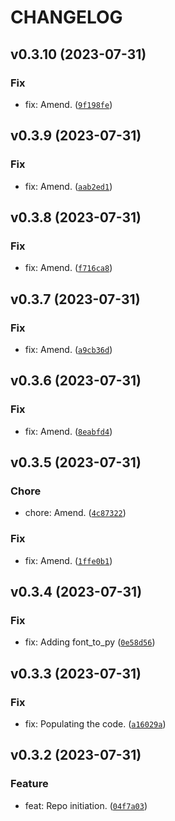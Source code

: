 # CHANGELOG



## v0.3.10 (2023-07-31)

### Fix

* fix: Amend. ([`9f198fe`](https://github.com/lukasz-lobocki/lobo_ili9341/commit/9f198fe3d9177bcee1f996900942a9666de38c0f))


## v0.3.9 (2023-07-31)

### Fix

* fix: Amend. ([`aab2ed1`](https://github.com/lukasz-lobocki/lobo_ili9341/commit/aab2ed1ba1e2b42b5deaebbcb5955b3ccd587e0f))


## v0.3.8 (2023-07-31)

### Fix

* fix: Amend. ([`f716ca8`](https://github.com/lukasz-lobocki/lobo_ili9341/commit/f716ca884c67ab021851125eb81d72f31e5dce3d))


## v0.3.7 (2023-07-31)

### Fix

* fix: Amend. ([`a9cb36d`](https://github.com/lukasz-lobocki/lobo_ili9341/commit/a9cb36d712072b0a252e5ffbacde0f951b934cbf))


## v0.3.6 (2023-07-31)

### Fix

* fix: Amend. ([`8eabfd4`](https://github.com/lukasz-lobocki/lobo_ili9341/commit/8eabfd43a5123027f6011800f3dbd1d674e1dba3))


## v0.3.5 (2023-07-31)

### Chore

* chore: Amend. ([`4c87322`](https://github.com/lukasz-lobocki/lobo_ili9341/commit/4c873226f06dfdee9f2d2b8b8397f9a241913bc8))

### Fix

* fix: Amend. ([`1ffe0b1`](https://github.com/lukasz-lobocki/lobo_ili9341/commit/1ffe0b124fe068d257e252b04876fcbf3a838564))


## v0.3.4 (2023-07-31)

### Fix

* fix: Adding font_to_py ([`0e58d56`](https://github.com/lukasz-lobocki/lobo_ili9341/commit/0e58d5608d70fb2932da647e7d613d6e205e68d6))


## v0.3.3 (2023-07-31)

### Fix

* fix: Populating the code. ([`a16029a`](https://github.com/lukasz-lobocki/lobo_ili9341/commit/a16029ac33026a2f2eea9986ecf7932ab043b85e))


## v0.3.2 (2023-07-31)

### Feature

* feat: Repo initiation. ([`04f7a03`](https://github.com/lukasz-lobocki/lobo_ili9341/commit/04f7a038cae2c2f9833a8732ccbf3018be474041))
